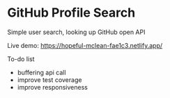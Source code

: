 # GitHub Profile Search
Simple user search, looking up GitHub open API

Live demo: https://hopeful-mclean-fae1c3.netlify.app/

To-do list
* buffering api call
* improve test coverage
* improve responsiveness
